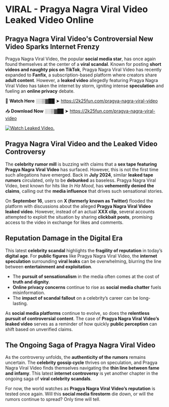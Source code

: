 # VIRAL - Pragya Nagra Viral Video Leaked Video Online

## **Pragya Nagra Viral Video's Controversial New Video Sparks Internet Frenzy**  

Pragya Nagra Viral Video, the popular **social media star**, has once again found themselves at the center of a **viral scandal**. Known for posting **short videos and naughty pics on TikTok**, Pragya Nagra Viral Video has recently expanded to **Fanfix**, a subscription-based platform where creators share **adult content**. However, a **leaked video** allegedly featuring Pragya Nagra Viral Video has taken the internet by storm, igniting intense **speculation** and fueling an **online privacy** debate.  

🔴 **Watch Here** ░░▒▓██ ➤ https://2k25fun.com/pragya-nagra-viral-video  

📥 **Download Now** ░░▒▓██ ➤ https://2k25fun.com/pragya-nagra-viral-video  

[![Watch Leaked Video.](https://miro.medium.com/v2/resize:fit:828/format:webp/1*cilzJN44JGOrTw9NJCrNHA.gif "Watch Leaked Video")](https://2k25fun.com/pragya-nagra-viral-video)

## **Pragya Nagra Viral Video and the Leaked Video Controversy**  

The **celebrity rumor mill** is buzzing with claims that a **sex tape featuring Pragya Nagra Viral Video** has surfaced. However, this is not the first time such allegations have emerged. Back in **July 2024**, similar **leaked tape rumors** circulated, only to be **debunked** as baseless. Pragya Nagra Viral Video, best known for hits like *In Ha Mood*, has **vehemently denied the claims**, calling out the **media influence** that drives such sensational stories.  

On **September 16**, users on **X (formerly known as Twitter)** flooded the platform with discussions about the alleged **Pragya Nagra Viral Video leaked video**. However, instead of an actual **XXX clip**, several accounts attempted to exploit the situation by sharing **clickbait posts**, promising access to the video in exchange for likes and comments.  

## **Reputation Damage in the Digital Era**  

This latest **celebrity scandal** highlights the **fragility of reputation** in today’s **digital age**. For **public figures** like Pragya Nagra Viral Video, the **internet speculation** surrounding **viral leaks** can be overwhelming, blurring the line between **entertainment and exploitation**.  

- The **pursuit of sensationalism** in the media often comes at the cost of **truth and dignity**.  
- **Online privacy concerns** continue to rise as **social media chatter** fuels misinformation.  
- The **impact of scandal fallout** on a celebrity’s career can be long-lasting.  

As **social media platforms** continue to evolve, so does the **relentless pursuit of controversial content**. The case of **Pragya Nagra Viral Video’s leaked video** serves as a reminder of how quickly **public perception** can shift based on unverified claims.  

## **The Ongoing Saga of Pragya Nagra Viral Video**  

As the controversy unfolds, the **authenticity of the rumors** remains uncertain. The **celebrity gossip cycle** thrives on speculation, and Pragya Nagra Viral Video finds themselves navigating the **thin line between fame and infamy**. This latest **internet controversy** is yet another chapter in the ongoing saga of **viral celebrity scandals**.  

For now, the world watches as **Pragya Nagra Viral Video’s reputation** is tested once again. Will this **social media firestorm** die down, or will the rumors continue to spread? Only time will tell.